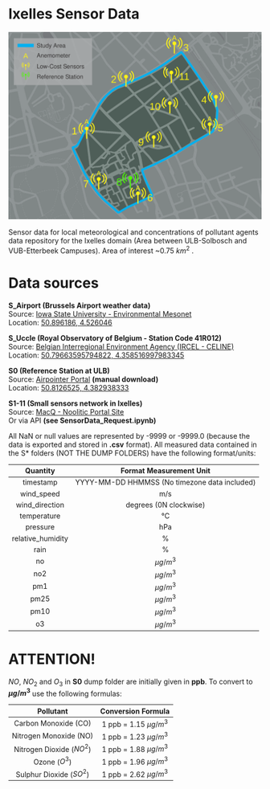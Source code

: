 # Ixelles Sensor Data

![Ixelles study case map](./study_case_map.svg)


Sensor data for local meteorological and concentrations of pollutant agents data repository for the Ixelles domain (Area between ULB-Solbosch and VUB-Etterbeek Campuses). Area of interest ~0.75 $km^{2}$ .

# Data sources
**S_Airport (Brussels Airport weather data)**\
Source: [Iowa State University - Environmental Mesonet](https://mesonet.agron.iastate.edu/request/download.phtml?network=BE__ASOS)\
Location: [50.896186, 4.526046](https://maps.google.com/?q=%3C50.896186%3E,%3C4.526046%3E)




**S_Uccle (Royal Observatory of Belgium - Station Code 41R012)**\
Source: [Belgian Interregional Environment Agency (IRCEL - CELINE)](https://geo.irceline.be/sos/static/client/jsClient/?&locale=en)\
Location: [50.79663595794822, 4.358516997983345](https://maps.google.com/?q=%3C50.79663595794822%3E,%3C4.358516997983345%3E)




**S0 (Reference Station at ULB)**\
Source: [Airpointer Portal](https://airpointer-2018-00637.recordum.net/) **(manual download)**\
Location: [50.8126525, 4.382938333](https://maps.google.com/?q=%3C50.8126525%3E,%3C4.382938333%3E)




**S1-11 (Small sensors network in Ixelles)**\
Source: [MacQ - Noolitic Portal Site](https://qsenseair.macq.eu/login?redirect=/macqqsense2/70b3d5e5fffe11bc)\
Or via API **(see SensorData_Request.ipynb)**




All NaN or null values are represented by -9999 or -9999.0 (because the data is exported and stored in **.csv** format). All measured data contained in the S* folders (NOT THE DUMP FOLDERS) have the following format/units:

|      **Quantity**      |           **Format Measurement Unit**           |
|:----------------------:|:-----------------------------------------------:|
| timestamp | YYYY-MM-DD HHMMSS (No timezone data included) |
| wind_speed | m/s |
| wind_direction | degrees (0N clockwise) |
| temperature | &deg;C   |
| pressure | hPa |
| relative_humidity | % |
| rain | % |
| no | $µg/m^{3}$ |
| no2 | $µg/m^{3}$ |
| pm1 | $µg/m^{3}$ |
| pm25 | $µg/m^{3}$ |
| pm10 | $µg/m^{3}$ |
| o3 | $µg/m^{3}$ |

# ATTENTION!

$NO$, $NO_{2}$ and $O_{3}$ in **S0** dump folder are initially given in **ppb**. To convert to **$µg/m^{3}$** use the following formulas:

|        **Pollutant**        |   **Conversion Formula**  |
|:---------------------------:|:-------------------------:|
| Carbon Monoxide (CO) | 1  ppb  = 1.15 $µg/m^{3}$  |
| Nitrogen Monoxide (NO) | 1  ppb  = 1.23 $µg/m^{3}$  |
| Nitrogen Dioxide ($NO^{2}$) | 1  ppb  = 1.88 $µg/m^{3}$  |
| Ozone ($O^{3}$) | 1  ppb  = 1.96 $µg/m^{3}$  |
| Sulphur Dioxide ($SO^{2}$) | 1  ppb  = 2.62 $µg/m^{3}$  |
